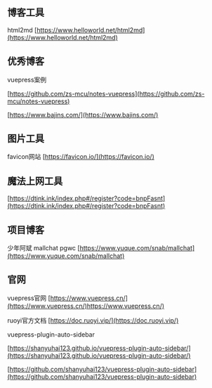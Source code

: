 ## 博客工具

html2md
[https://www.helloworld.net/html2md](https://www.helloworld.net/html2md)



## 优秀博客

vuepress案例

[https://github.com/zs-mcu/notes-vuepress](https://github.com/zs-mcu/notes-vuepress)

[https://www.bajins.com/](https://www.bajins.com/)



## 图片工具

favicon网站
[https://favicon.io/](https://favicon.io/)


## 魔法上网工具

[https://dtink.ink/index.php#/register?code=bnpFasnt](https://dtink.ink/index.php#/register?code=bnpFasnt)



## 项目博客
少年阿斌 mallchat pgwc
[https://www.yuque.com/snab/mallchat](https://www.yuque.com/snab/mallchat)



## 官网

vuepress官网
[https://www.vuepress.cn/](https://www.vuepress.cn/)https://www.vuepress.cn/)

ruoyi官方文档
[https://doc.ruoyi.vip/](https://doc.ruoyi.vip/)

vuepress-plugin-auto-sidebar

[https://shanyuhai123.github.io/vuepress-plugin-auto-sidebar/](https://shanyuhai123.github.io/vuepress-plugin-auto-sidebar/)

[https://github.com/shanyuhai123/vuepress-plugin-auto-sidebar](https://github.com/shanyuhai123/vuepress-plugin-auto-sidebar)





